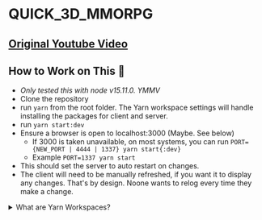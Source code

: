 # QUICK_3D_MMORPG
## [Original Youtube Video](https://www.youtube.com/watch?v=IptkgFOoci0)

## How to Work on This :ox:
- _Only tested this with node v15.11.0. YMMV_
- Clone the repository
- run `yarn` from the root folder. The Yarn workspace settings will handle installing the packages for client and server.
- run `yarn start:dev` 
- Ensure a browser is open to localhost:3000 (Maybe. See below)
  -  If 3000 is taken unavailable, on most systems, you can run `PORT={NEW_PORT | 4444 | 1337} yarn start{:dev}` 
  -  Example `PORT=1337 yarn start`
- This should set the server to auto restart on changes. 
- The client will need to be manually refreshed, if you want it to display any changes. That's by design. Noone wants to relog every time they make a change.

<details>
<summary>What are Yarn Workspaces?</summary>
<p> 
https://yarnpkg.com/
Put some really good documentation on what they are here. 

</p>
</details>